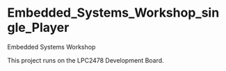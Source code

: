 Embedded_Systems_Workshop_single_Player
=======================================

Embedded Systems Workshop

This project runs on the LPC2478 Development Board. 
